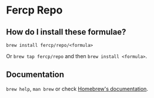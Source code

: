 # Fercp Repo

## How do I install these formulae?

`brew install fercp/repo/<formula>`

Or `brew tap fercp/repo` and then `brew install <formula>`.

## Documentation

`brew help`, `man brew` or check [Homebrew's documentation](https://docs.brew.sh).
